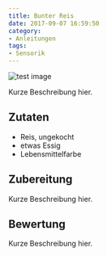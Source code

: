 ```yaml
---
title: Bunter Reis
date: 2017-09-07 16:59:50
category:
- Anleitungen
tags: 
- Sensorik
---
```


![test image](/make-a-mess/images/test.jpg)

Kurze Beschreibung hier.

## Zutaten
- Reis, ungekocht
- etwas Essig
- Lebensmittelfarbe

## Zubereitung

Kurze Beschreibung hier.

## Bewertung

Kurze Beschreibung hier.